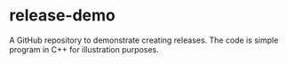 # release-demo

A GitHub repository to demonstrate creating releases.  The code is simple program in C++ for illustration purposes.
